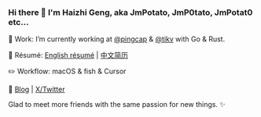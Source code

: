 ### Hi there 👋 I'm Haizhi Geng, aka JmPotato, JmP0tato, JmPotat0 etc...

:office: Work: I’m currently working at [@pingcap](https://github.com/pingcap) & [@tikv](https://github.com/tikv) with Go & Rust.

:page_facing_up: Résumé: [English résumé](https://github.com/JmPotato/resume/blob/master/resume.pdf) | [中文简历](https://github.com/JmPotato/resume/blob/master/resume-zh.pdf)

:pencil2: Workflow: macOS & fish & Cursor

:memo: [Blog](https://ipotato.me) | [X/Twitter](https://x.com/JmPotat0)

Glad to meet more friends with the same passion for new things. :sparkles:
